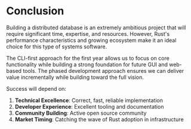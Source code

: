 # Conclusion

Building a distributed database is an extremely ambitious project that will require significant time, expertise, and resources. However, Rust's performance characteristics and growing ecosystem make it an ideal choice for this type of systems software.

The CLI-first approach for the first year allows us to focus on core functionality while building a strong foundation for future GUI and web-based tools. The phased development approach ensures we can deliver value incrementally while building toward the full vision.

Success will depend on:

1. **Technical Excellence**: Correct, fast, reliable implementation
2. **Developer Experience**: Excellent tooling and documentation
3. **Community Building**: Active open source community
4. **Market Timing**: Catching the wave of Rust adoption in infrastructure
